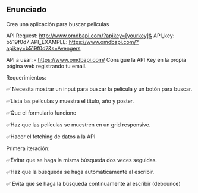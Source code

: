 ## Enunciado

Crea una aplicación para buscar películas

API Request: http://www.omdbapi.com/?apikey=[yourkey]&
API_key: b519f0d7
API_EXAMPLE: https://www.omdbapi.com/?apikey=b519f0d7&s=Avengers

API a usar: - https://www.omdbapi.com/
Consigue la API Key en la propia página web registrando tu email.

Requerimientos:

✅ Necesita mostrar un input para buscar la película y un botón para buscar.

✅Lista las películas y muestra el título, año y poster.

✅Que el formulario funcione

 ✅Haz que las películas se muestren en un grid responsive.

 ✅Hacer el fetching de datos a la API

Primera iteración:

 ✅Evitar que se haga la misma búsqueda dos veces seguidas.

 ✅Haz que la búsqueda se haga automáticamente al escribir.

✅ Evita que se haga la búsqueda continuamente al escribir (debounce)